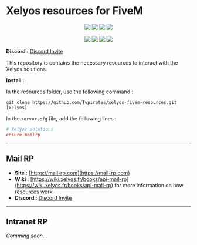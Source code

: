 # Xelyos resources for FiveM

<div style="text-align: center;">

[![](https://img.shields.io/badge/Discord-7289DA?style=for-the-badge&logo=discord&logoColor=white)](https://xelyos.fr/discord)
[![](https://img.shields.io/badge/website-000000?style=for-the-badge&logo=About.me&logoColor=white)](https://xelyos.fr/)
[![](https://img.shields.io/badge/GitHub-100000?style=for-the-badge&logo=github&logoColor=white)](https://github.com/Tvpirates)
![](https://img.shields.io/badge/Lua-2C2D72?style=for-the-badge&logo=lua&logoColor=white)

[![](https://img.shields.io/github/downloads/Tvpirates/xelyos-fivem-resources/total.svg)](https://github.com/Tvpirates/xelyos-fivem-resources/releases/latest)
![](https://img.shields.io/github/forks/Tvpirates/xelyos-fivem-resources.svg)
![](https://img.shields.io/github/stars/Tvpirates/xelyos-fivem-resources.svg)
![](https://img.shields.io/github/watchers/Tvpirates/xelyos-fivem-resources.svg)

</div>

**Discord :** [Discord Invite](https://xelyos.fr/discord)

This repository is contains the necessary resources to interact with the Xelyos solutions.

**Install :**

In the resources folder, use the following command :

```shell
git clone https://github.com/Tvpirates/xelyos-fivem-resources.git [xelyos]
```

In the `server.cfg` file, add the following lines :

```cfg
# Xelyos solutions
ensure mailrp
```

---

## Mail RP

* **Site :** [https://mail-rp.com](https://mail-rp.com)
* **Wiki :** [https://wiki.xelyos.fr/books/api-mail-rp](https://wiki.xelyos.fr/books/api-mail-rp) for more information
  on how resources work
* **Discord :** [Discord Invite](https://mail-rp.com/discord)

---

## Intranet RP

*Comming soon...*

